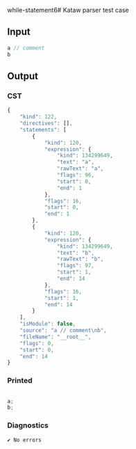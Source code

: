 while-statement6# Kataw parser test case

## Input

`````js
a // comment
b
`````

## Output

### CST

```javascript
{
    "kind": 122,
    "directives": [],
    "statements": [
        {
            "kind": 120,
            "expression": {
                "kind": 134299649,
                "text": "a",
                "rawText": "a",
                "flags": 96,
                "start": 0,
                "end": 1
            },
            "flags": 16,
            "start": 0,
            "end": 1
        },
        {
            "kind": 120,
            "expression": {
                "kind": 134299649,
                "text": "b",
                "rawText": "b",
                "flags": 97,
                "start": 1,
                "end": 14
            },
            "flags": 16,
            "start": 1,
            "end": 14
        }
    ],
    "isModule": false,
    "source": "a // comment\nb",
    "fileName": "__root__",
    "flags": 0,
    "start": 0,
    "end": 14
}
```

### Printed

```javascript

a;
b;

```

### Diagnostics

```javascript
✔ No errors
```


